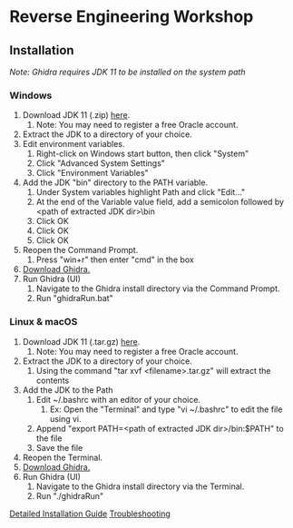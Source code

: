 # Reverse Engineering Workshop

## Installation

*Note: Ghidra requires JDK 11 to be installed on the system path*

### Windows
1. Download JDK 11 (.zip) [here](https://www.oracle.com/java/technologies/javase-jdk11-downloads.html).
    1. Note: You may need to register a free Oracle account.
2. Extract the JDK to a directory of your choice.
3. Edit environment variables.
    1. Right-click on Windows start button, then click "System"
    2. Click "Advanced System Settings"
    3. Click "Environment Variables"
4. Add the JDK "bin" directory to the PATH variable.
    1. Under System variables highlight Path and click "Edit..."
    2. At the end of the Variable value field, add a semicolon followed by \<path of extracted JDK dir\>\bin
    3. Click OK
    4. Click OK
    5. Click OK
5. Reopen the Command Prompt.
    1. Press "win+r" then enter "cmd" in the box
6. [Download Ghidra.](https://ghidra-sre.org/)
7. Run Ghidra (UI)
    1. Navigate to the Ghidra install directory via the Command Prompt.
    2. Run "ghidraRun.bat"

### Linux & macOS
1. Download JDK 11 (.tar.gz) [here](https://www.oracle.com/java/technologies/javase-jdk11-downloads.html).
    1. Note: You may need to register a free Oracle account.
2. Extract the JDK to a directory of your choice.
    1. Using the command "tar xvf \<filename\>.tar.gz" will extract the contents
3. Add the JDK to the Path
    1. Edit ~/.bashrc with an editor of your choice.
        1. Ex: Open the "Terminal" and type "vi ~/.bashrc" to edit the file using vi.
    2. Append "export PATH=\<path of extracted JDK dir\>/bin:$PATH" to the file
    3. Save the file
4. Reopen the Terminal.
5. [Download Ghidra.](https://ghidra-sre.org/)
6. Run Ghidra (UI)
    1. Navigate to the Ghidra install directory via the Terminal.
    2. Run "./ghidraRun"

[Detailed Installation Guide](https://ghidra-sre.org/InstallationGuide.html#Install)
[Troubleshooting](https://ghidra-sre.org/InstallationGuide.html#Troubleshooting)
